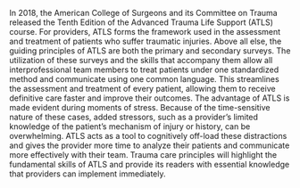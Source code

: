 In 2018, the American College of Surgeons and its Committee on Trauma released the Tenth Edition of the Advanced Trauma Life Support (ATLS) course. For providers, ATLS forms the framework used in the assessment and treatment of patients who suffer traumatic injuries. Above all else, the guiding principles of ATLS are both the primary and secondary surveys. The utilization of these surveys and the skills that accompany them allow all interprofessional team members to treat patients under one standardized method and communicate using one common language. This streamlines the assessment and treatment of every patient, allowing them to receive definitive care faster and improve their outcomes. The advantage of ATLS is made evident during moments of stress. Because of the time-sensitive nature of these cases, added stressors, such as a provider’s limited knowledge of the patient’s mechanism of injury or history, can be overwhelming. ATLS acts as a tool to cognitively off-load these distractions and gives the provider more time to analyze their patients and communicate more effectively with their team. Trauma care principles will highlight the fundamental skills of ATLS and provide its readers with essential knowledge that providers can implement immediately.